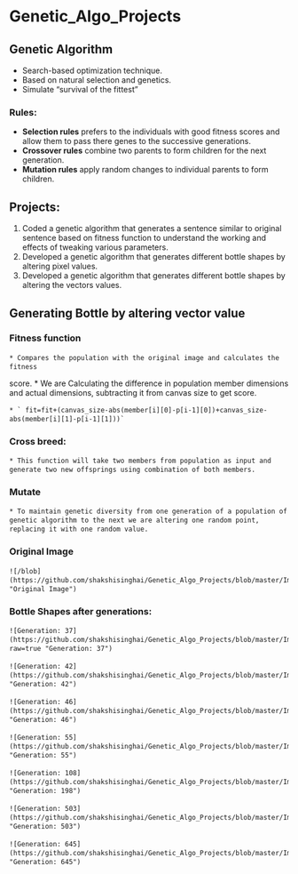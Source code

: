 # Genetic_Algo_Projects

## Genetic Algorithm
* Search-based optimization technique.
* Based on natural selection and genetics.
* Simulate “survival of the fittest”

### Rules:
* **Selection rules** prefers to the individuals with good fitness scores and allow them to pass there genes to the successive generations.
* **Crossover rules** combine two parents to form children for the next generation.
* **Mutation rules** apply random changes to individual parents to form children.

## Projects:
1. Coded a genetic algorithm that generates a sentence similar to original sentence based on fitness function to understand the working and effects of tweaking various parameters.
2. Developed a genetic algorithm that generates different bottle shapes by altering pixel values.
3. Developed a genetic algorithm that generates different bottle shapes by altering the vectors values.
   
## Generating Bottle by altering vector value   
   ### Fitness function
    * Compares the population with the original image and calculates the fitness 
score. 
    * We are Calculating the difference in population member dimensions and actual dimensions, subtracting it from canvas size to get score.

    * ` fit=fit+(canvas_size-abs(member[i][0]-p[i-1][0])+canvas_size-abs(member[i][1]-p[i-1][1]))`

   ### Cross breed:
    * This function will take two members from population as input and generate two new offsprings using combination of both members.

   ### Mutate
    * To maintain genetic diversity from one generation of a population of genetic algorithm to the next we are altering one random point, replacing it with one random value.

   ### Original Image
    ![/blob](https://github.com/shakshisinghai/Genetic_Algo_Projects/blob/master/Images/Original.PNG "Original Image")

   ### Bottle Shapes after generations:
    ![Generation: 37](https://github.com/shakshisinghai/Genetic_Algo_Projects/blob/master/Images/37.PNG?raw=true "Generation: 37")

    ![Generation: 42](https://github.com/shakshisinghai/Genetic_Algo_Projects/blob/master/Images/42.PNG "Generation: 42")

    ![Generation: 46](https://github.com/shakshisinghai/Genetic_Algo_Projects/blob/master/Images/46.PNG "Generation: 46") 

    ![Generation: 55](https://github.com/shakshisinghai/Genetic_Algo_Projects/blob/master/Images/55.PNG "Generation: 55")

    ![Generation: 108](https://github.com/shakshisinghai/Genetic_Algo_Projects/blob/master/Images/188.PNG "Generation: 198")

    ![Generation: 503](https://github.com/shakshisinghai/Genetic_Algo_Projects/blob/master/Images/503.PNG "Generation: 503")

    ![Generation: 645](https://github.com/shakshisinghai/Genetic_Algo_Projects/blob/master/Images/645.PNG "Generation: 645")


